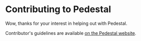 # Contributing to Pedestal

Wow, thanks for your interest in helping out with Pedestal. 

Contributor's guidelines are available
[on the Pedestal website](https://pedestal.io/pedestal/0.8/contributing.html).

